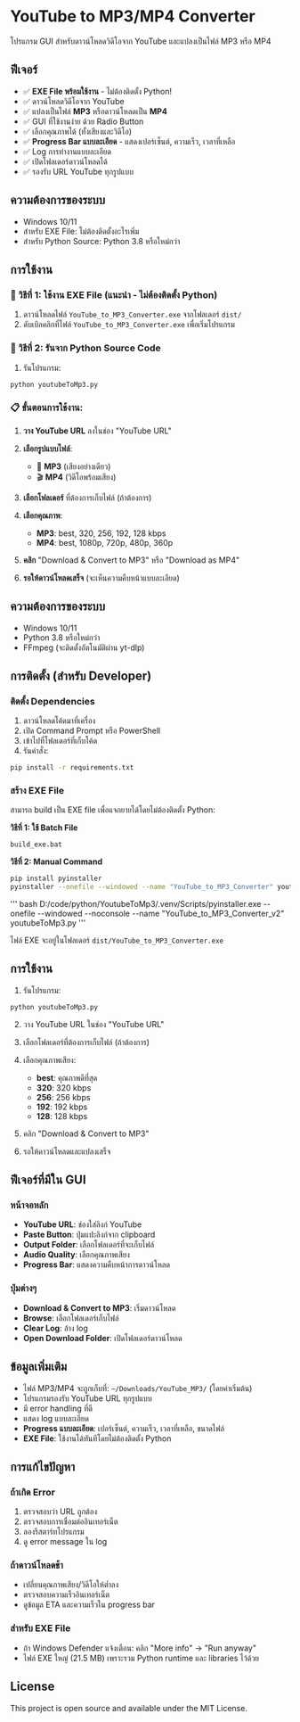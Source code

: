 # YouTube to MP3/MP4 Converter

โปรแกรม GUI สำหรับดาวน์โหลดวิดีโอจาก YouTube และแปลงเป็นไฟล์ MP3 หรือ MP4

## ฟีเจอร์

- ✅ **EXE File พร้อมใช้งาน** - ไม่ต้องติดตั้ง Python!
- ✅ ดาวน์โหลดวิดีโอจาก YouTube
- ✅ แปลงเป็นไฟล์ **MP3** หรือดาวน์โหลดเป็น **MP4**
- ✅ GUI ที่ใช้งานง่าย ด้วย Radio Button
- ✅ เลือกคุณภาพได้ (ทั้งเสียงและวิดีโอ)
- ✅ **Progress Bar แบบละเอียด** - แสดงเปอร์เซ็นต์, ความเร็ว, เวลาที่เหลือ
- ✅ Log การทำงานแบบละเอียด
- ✅ เปิดโฟลเดอร์ดาวน์โหลดได้
- ✅ รองรับ URL YouTube ทุกรูปแบบ

## ความต้องการของระบบ

- Windows 10/11
- สำหรับ EXE File: ไม่ต้องติดตั้งอะไรเพิ่ม
- สำหรับ Python Source: Python 3.8 หรือใหม่กว่า

## การใช้งาน

### 🚀 วิธีที่ 1: ใช้งาน EXE File (แนะนำ - ไม่ต้องติดตั้ง Python)

1. ดาวน์โหลดไฟล์ `YouTube_to_MP3_Converter.exe` จากโฟลเดอร์ `dist/`
2. ดับเบิลคลิกที่ไฟล์ `YouTube_to_MP3_Converter.exe` เพื่อเริ่มโปรแกรม

### 🐍 วิธีที่ 2: รันจาก Python Source Code

1. รันโปรแกรม:
```bash
python youtubeToMp3.py
```

### 📋 ขั้นตอนการใช้งาน:

1. **วาง YouTube URL** ลงในช่อง "YouTube URL"
2. **เลือกรูปแบบไฟล์**: 
   - 🎵 **MP3** (เสียงอย่างเดียว) 
   - 🎬 **MP4** (วิดีโอพร้อมเสียง)
3. **เลือกโฟลเดอร์** ที่ต้องการเก็บไฟล์ (ถ้าต้องการ)
4. **เลือกคุณภาพ**:
   - **MP3**: best, 320, 256, 192, 128 kbps
   - **MP4**: best, 1080p, 720p, 480p, 360p

5. **คลิก** "Download & Convert to MP3" หรือ "Download as MP4"
6. **รอให้ดาวน์โหลดเสร็จ** (จะเห็นความคืบหน้าแบบละเอียด)

## ความต้องการของระบบ

- Windows 10/11
- Python 3.8 หรือใหม่กว่า
- FFmpeg (จะติดตั้งอัตโนมัติผ่าน yt-dlp)

## การติดตั้ง (สำหรับ Developer)

### ติดตั้ง Dependencies

1. ดาวน์โหลดโค้ดมาที่เครื่อง
2. เปิด Command Prompt หรือ PowerShell
3. เข้าไปที่โฟลเดอร์ที่เก็บโค้ด
4. รันคำสั่ง:

```bash
pip install -r requirements.txt
```

### สร้าง EXE File

สามารถ build เป็น EXE file เพื่อแจกยายได้โดยไม่ต้องติดตั้ง Python:

**วิธีที่ 1: ใช้ Batch File**
```bash
build_exe.bat
```

**วิธีที่ 2: Manual Command**
```bash
pip install pyinstaller
pyinstaller --onefile --windowed --name "YouTube_to_MP3_Converter" youtubeToMp3.py
```
''' bash
 D:/code/python/YoutubeToMp3/.venv/Scripts/pyinstaller.exe --onefile --windowed  --noconsole   --name "YouTube_to_MP3_Converter_v2" youtubeToMp3.py 
'''

ไฟล์ EXE จะอยู่ในโฟลเดอร์ `dist/YouTube_to_MP3_Converter.exe`

## การใช้งาน

1. รันโปรแกรม:
```bash
python youtubeToMp3.py
```

2. วาง YouTube URL ในช่อง "YouTube URL"
3. เลือกโฟลเดอร์ที่ต้องการเก็บไฟล์ (ถ้าต้องการ)
4. เลือกคุณภาพเสียง:
   - **best**: คุณภาพดีที่สุด
   - **320**: 320 kbps
   - **256**: 256 kbps  
   - **192**: 192 kbps
   - **128**: 128 kbps

5. คลิก "Download & Convert to MP3"
6. รอให้ดาวน์โหลดและแปลงเสร็จ

## ฟีเจอร์ที่มีใน GUI

### หน้าจอหลัก
- **YouTube URL**: ช่องใส่ลิงก์ YouTube
- **Paste Button**: ปุ่มแปะลิงก์จาก clipboard
- **Output Folder**: เลือกโฟลเดอร์ที่จะเก็บไฟล์
- **Audio Quality**: เลือกคุณภาพเสียง
- **Progress Bar**: แสดงความคืบหน้าการดาวน์โหลด

### ปุ่มต่างๆ
- **Download & Convert to MP3**: เริ่มดาวน์โหลด
- **Browse**: เลือกโฟลเดอร์เก็บไฟล์
- **Clear Log**: ล้าง log
- **Open Download Folder**: เปิดโฟลเดอร์ดาวน์โหลด

## ข้อมูลเพิ่มเติม

- ไฟล์ MP3/MP4 จะถูกเก็บที่: `~/Downloads/YouTube_MP3/` (โดยค่าเริ่มต้น)
- โปรแกรมรองรับ YouTube URL ทุกรูปแบบ
- มี error handling ที่ดี
- แสดง log แบบละเอียด
- **Progress แบบละเอียด**: เปอร์เซ็นต์, ความเร็ว, เวลาที่เหลือ, ขนาดไฟล์
- **EXE File**: ใช้งานได้ทันทีโดยไม่ต้องติดตั้ง Python

## การแก้ไขปัญหา

### ถ้าเกิด Error
1. ตรวจสอบว่า URL ถูกต้อง
2. ตรวจสอบการเชื่อมต่ออินเทอร์เน็ต
3. ลองรีสตาร์ทโปรแกรม
4. ดู error message ใน log

### ถ้าดาวน์โหลดช้า
- เปลี่ยนคุณภาพเสียง/วิดีโอให้ต่ำลง
- ตรวจสอบความเร็วอินเทอร์เน็ต
- ดูข้อมูล ETA และความเร็วใน progress bar

### สำหรับ EXE File
- ถ้า Windows Defender แจ้งเตือน: คลิก "More info" → "Run anyway"
- ไฟล์ EXE ใหญ่ (21.5 MB) เพราะรวม Python runtime และ libraries ไว้ด้วย

## License

This project is open source and available under the MIT License.